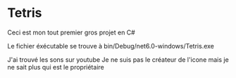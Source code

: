 # Tetris

Ceci est mon tout premier gros projet en C#

Le fichier éxécutable se trouve à bin/Debug/net6.0-windows/Tetris.exe

J'ai trouvé les sons sur youtube
Je ne suis pas le créateur de l'icone mais je ne sait plus qui est le propriétaire
